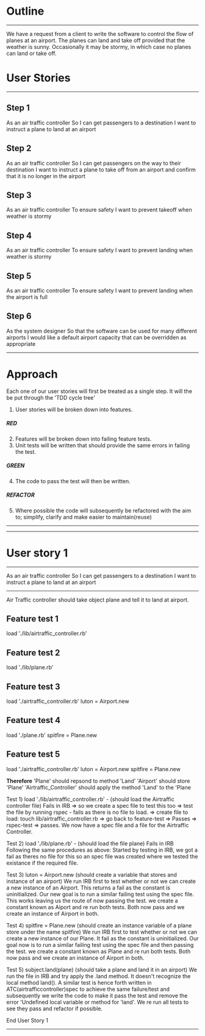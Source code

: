 
#  __Outline__ #
---

We have a request from a client to write the software to control the flow of planes at an airport. The planes can land and take off provided that the weather is sunny. Occasionally it may be stormy, in which case no planes can land or take off.

# User Stories #

---
## Step 1 ##
As an air traffic controller 
So I can get passengers to a destination 
I want to instruct a plane to land at an airport

## Step 2 ##
As an air traffic controller 
So I can get passengers on the way to their destination 
I want to instruct a plane to take off from an airport and confirm that it is no longer in the airport

## Step 3 ##
As an air traffic controller 
To ensure safety 
I want to prevent takeoff when weather is stormy 

## Step 4 ##
As an air traffic controller 
To ensure safety 
I want to prevent landing when weather is stormy 

## Step 5 ##
As an air traffic controller 
To ensure safety 
I want to prevent landing when the airport is full 

## Step 6 ##
As the system designer
So that the software can be used for many different airports
I would like a default airport capacity that can be overridden as appropriate

---

# Approach #

Each one of our user stories will first be treated as a single step. 
It will the be put through the 'TDD cycle tree' 
1. User stories will be broken down into features.
##### RED #####
2. Features will be broken down into failing feature tests.
3. Unit tests will be written that should provide the same errors in failing the test.
##### GREEN #####
4. The code to pass the test will then be written.
##### REFACTOR #####
5. Where possible the code will subsequently be refactored with the aim to; simplify, clarify and make easier to maintain(reuse)

---
---

# User story 1

---

As an air traffic controller 
So I can get passengers to a destination 
I want to instruct a plane to land at an airport

---

Air Traffic controller should take object plane and tell it to land at airport.

## Feature test 1
load './lib/airtraffic_controller.rb'
## Feature test 2
load './lib/plane.rb'
## Feature test 3
load './airtraffic_controller.rb'
luton = Airport.new
## Feature test 4
load './plane.rb'
spitfire = Plane.new
## Feature test 5
load './airtraffic_controller.rb'
luton = Airport.new
spitfire = Plane.new

__Therefore__
'Plane' should repsond to method 'Land'
'Airport' should store 'Plane'
'Airtraffic_Controller' should apply the method 'Land' to the 'Plane

Test 1) load './lib/airtraffic_controller.rb' - (should load the Airtraffic controller file) Fails in IRB
=> so we create a spec file to test this too => test the file by running rspec - fails as there is no file to load.
=> create file to load: touch lib/airtraffic_controller.rb => go back to feature-test => Passes => rspec-test => passes.
We now have a spec file and a file for the Airtraffic Controller.

Test 2) load './lib/plane.rb' - (should load the file plane) Fails in IRB
Following the same procedures as above: Started by testing in IRB, we got a fail as theres no file for this so an spec file was created where we tested the existance if the required file.

Test 3) luton = Airport.new (should create a variable that stores and instance of an airport)
We run IRB first to test whether or not we can create a new instance of an Airport. This returns a fail as the constant is uninitialized.
Our new goal is to run a similar failing test using the spec file. This works leaving us the route of now passing the test. we create a constant known as Aiport and re run both tests. Both now pass and we create an instance of Airport in both.

Test 4) spitfire = Plane.new (should create an instance variable of a plane store under the name spitfire)
We run IRB first to test whether or not we can create a new instance of our Plane. It fail as the constant is uninitialized.
Our goal now is to run a similar failing test using the spec file and then passing the test. we create a constant known as Plane and re run both tests. Both now pass and we create an instance of Airport in both.

Test 5) subject.land(plane) (should take a plane and land it in an airport)
We run the file in IRB and try apply the .land method. It doesn't recognize the local method land().
A similar test is hence forth written in ATC(airtrafficcontroller)spec to achieve the same failure/test and subsequently we write the code to make it pass the test and remove the error 'Undefined local variable or method for 'land'. We re run all tests to see they pass and refactor if possible.

End User Story 1

---


